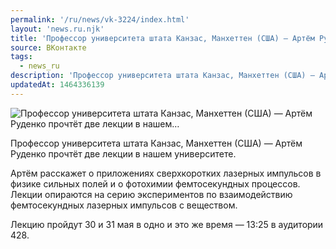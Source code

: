 ```yaml
---
permalink: '/ru/news/vk-3224/index.html'
layout: 'news.ru.njk'
title: 'Профессор университета штата Канзас, Манхеттен (США) — Артём Руденко прочтёт две лекции в нашем'
source: ВКонтакте
tags:
  - news_ru
description: 'Профессор университета штата Канзас, Манхеттен (США) — Артём Руденко прочтёт две лекции в нашем…'
updatedAt: 1464336139
---
```

![Профессор университета штата Канзас, Манхеттен (США) — Артём Руденко прочтёт две лекции в нашем…](https://sun9-35.userapi.com/impf/c636025/v636025484/ed60/tfntrlLwwNc.jpg?size=1024x768&quality=96&proxy=1&sign=f2603c68bcd4651e16b6fa0d8e09a2ea&c_uniq_tag=I7faySRBNtIABkZXDSUs4DvamEeU0m2H8XO7Y00Ruw0&type=album)

Профессор университета штата Канзас, Манхеттен (США) — Артём Руденко прочтёт две лекции в нашем университете.

Артём расскажет о приложениях сверхкоротких лазерных импульсов в физике сильных полей и о фотохимии фемтосекундных процессов. Лекции опираются на серию экспериментов по взаимодействию фемтосекундных лазерных импульсов с веществом.

Лекцию пройдут 30 и 31 мая в одно и это же время — 13:25 в аудитории 428.
